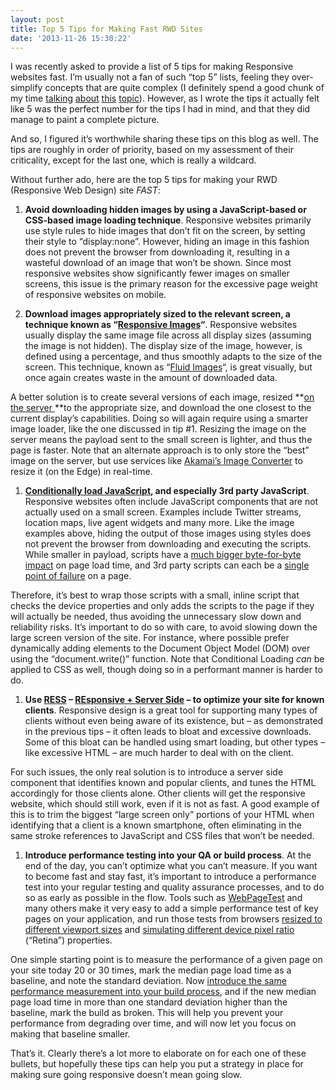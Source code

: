 ```yaml
---
layout: post
title: Top 5 Tips for Making Fast RWD Sites
date: '2013-11-26 15:30:22'
---
```



I was recently asked to provide a list of 5 tips for making Responsive websites fast. I’m usually not a fan of such “top 5” lists, feeling they over-simplify concepts that are quite complex (I definitely spend a good chunk of my time [talking](http://www.slideshare.net/guypod/performance-implications-of-mobile-design-perf-audience-edition) [about](http://www.guypo.com/responsive-images-meetup-a-subjective-summary/) [this](http://www.guypo.com/real-world-rwd-performance-take-2/) [topic](http://www.guypo.com/responsive-web-design-is-bad-for-performance-there-i-said-it/)). However, as I wrote the tips it actually felt like 5 was the perfect number for the tips I had in mind, and that they did manage to paint a complete picture.

And so, I figured it’s worthwhile sharing these tips on this blog as well. The tips are roughly in order of priority, based on my assessment of their criticality, except for the last one, which is really a wildcard.  
  
 Without further ado, here are the top 5 tips for making your RWD (Responsive Web Design) site *FAST*:

1. **Avoid downloading hidden images by using a JavaScript-based or CSS-based image loading technique**. Responsive websites primarily use style rules to hide images that don’t fit on the screen, by setting their style to “display:none”. However, hiding an image in this fashion does not prevent the browser from downloading it, resulting in a wasteful download of an image that won’t be shown. Since most responsive websites show significantly fewer images on smaller screens, this issue is the primary reason for the excessive page weight of responsive websites on mobile.

1. **Download images appropriately sized to the relevant screen, a technique known as “[Responsive Images](http://responsiveimages.org/)“**. Responsive websites usually display the same image file across all display sizes (assuming the image is not hidden). The display size of the image, however, is defined using a percentage, and thus smoothly adapts to the size of the screen. This technique, known as “[Fluid Images](http://alistapart.com/article/fluid-images/)“, is great visually, but once again creates waste in the amount of downloaded data.  
  
 A better solution is to create several versions of each image, resized **[on the server ](http://timkadlec.com/2013/06/why-we-need-responsive-images/)**to the appropriate size, and download the one closest to the current display’s capabilities. Doing so will again require using a smarter image loader, like the one discussed in tip #1. Resizing the image on the server means the payload sent to the small screen is lighter, and thus the page is faster. Note that an alternate approach is to only store the “best” image on the server, but use services like [Akamai’s Image Converter](http://tech.akamai.com/image_converter/) to resize it (on the Edge) in real-time.

1. **[Conditionally load JavaScript](http://bradfrost.github.io/this-is-responsive/resources.html#conditional-loading), and especially 3rd party JavaScript**. Responsive websites often include JavaScript components that are not actually used on a small screen. Examples include Twitter streams, location maps, live agent widgets and many more. Like the image examples above, hiding the output of those images using styles does not prevent the browser from downloading and executing the scripts. While smaller in payload, scripts have a [much bigger byte-for-byte impact](http://www.stevesouders.com/blog/2012/01/13/javascript-performance/) on page load time, and 3rd party scripts can each be a [single point of failure](http://www.slideshare.net/patrickmeenan/frontend-spof) on a page.  
  
 Therefore, it’s best to wrap those scripts with a small, inline script that checks the device properties and only adds the scripts to the page if they will actually be needed, thus avoiding the unnecessary slow down and reliability risks. It’s important to do so with care, to avoid slowing down the large screen version of the site. For instance, where possible prefer dynamically adding elements to the Document Object Model (DOM) over using the “document.write()” function. Note that Conditional Loading *can* be applied to CSS as well, though doing so in a performant manner is harder to do.

1. **Use [RESS](http://www.lukew.com/ff/entry.asp?1392) – [REsponsive + Server Side](http://bradfrost.github.io/this-is-responsive/resources.html#ress) – to optimize your site for known clients**. Responsive design is a great tool for supporting many types of clients without even being aware of its existence, but – as demonstrated in the previous tips – it often leads to bloat and excessive downloads. Some of this bloat can be handled using smart loading, but other types – like excessive HTML – are much harder to deal with on the client.  
  
 For such issues, the only real solution is to introduce a server side component that identifies known and popular clients, and tunes the HTML accordingly for those clients alone. Other clients will get the responsive website, which should still work, even if it is not as fast. A good example of this is to trim the biggest “large screen only” portions of your HTML when identifying that a client is a known smartphone, often eliminating in the same stroke references to JavaScript and CSS files that won’t be needed.

1. **Introduce performance testing into your QA or build process**. At the end of the day, you can’t optimize what you can’t measure. If you want to become fast and stay fast, it’s important to introduce a performance test into your regular testing and quality assurance processes, and to do so as early as possible in the flow. Tools such as [WebPageTest](http://www.webpagetest.org/) and many others make it very easy to add a simple performance test of key pages on your application, and run those tests from browsers [resized to different viewport sizes](https://sites.google.com/a/webpagetest.org/docs/using-webpagetest/scripting#TOC-setViewportSize) and [simulating different device pixel ratio](https://github.com/WPO-Foundation/webpagetest/search?q=setdevicescalefactor&type=Code) (“Retina”) properties.  
  
 One simple starting point is to measure the performance of a given page on your site today 20 or 30 times, mark the median page load time as a baseline, and note the standard deviation. Now [introduce the same performance measurement into your build process](http://cdn.oreillystatic.com/en/assets/1/event/99/DIY%20Synthetic_%20Private%20WebPagetest%20Magic%20Presentation.pdf), and if the new median page load time in more than one standard deviation higher than the baseline, mark the build as broken. This will help you prevent your performance from degrading over time, and will now let you focus on making that baseline smaller.

That’s it. Clearly there’s a lot more to elaborate on for each one of these bullets, but hopefully these tips can help you put a strategy in place for making sure going responsive doesn’t mean going slow.


